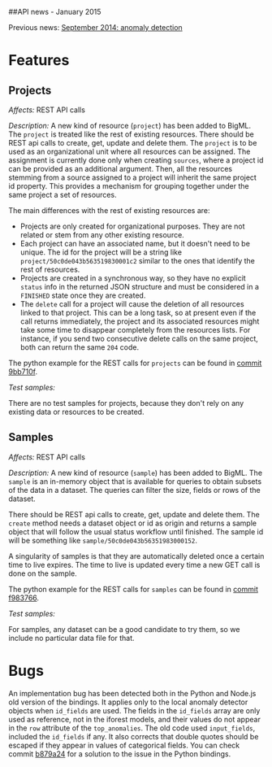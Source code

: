 ##API news - January 2015

Previous news: [September 2014: anomaly detection](archive/news_201409.md)

Features
========

Projects
--------

*Affects:* REST API calls

*Description:* A new kind of resource (`project`) has been added to BigML.
The `project` is treated like the rest of existing resources.
There should be REST api calls to create, get, update and delete them.
The `project` is to be used as an organizational unit where all resources can
be assigned. The assignment is currently done only when creating `sources`,
where a project id can be provided as an additional argument. Then, all the
resources stemming from a source assigned to a project will inherit the same
project id property. This provides a mechanism for grouping together under
the same project a set of resources.

The main differences with the rest of existing resources are:

- Projects are only created for organizational purposes. They are not related
or stem from any other existing resource.
- Each project can have an associated name, but it doesn't need to be unique.
The id for the project will be a string like `project/50c0de043b563519830001c2`
similar to the ones that identify the rest of resources.
- Projects are created in a synchronous way, so they have no explicit
`status` info in the returned JSON structure and must be considered
in a `FINISHED` state once they are created.
- The `delete` call for a project will cause the deletion of all resources
linked to that project. This can be a long task, so at present even if the
call returns immediately, the project and its associated resources
might take some time to disappear completely from the resources lists.
For instance, if you send two consecutive
delete calls on the same project, both can return the same `204` code.

The python example for the REST calls for `projects` can be found in
[commit 9bb710f](https://github.com/bigmlcom/python/commit/9bb710f80460fadd7a0b4e21a48af53753140892).

*Test samples:*

There are no test samples for projects, because they don't rely on any
existing data or resources to be created.

Samples
--------

*Affects:* REST API calls

*Description:* A new kind of resource (`sample`) has been added to BigML.
The `sample` is an in-memory object that is available for queries to obtain
subsets of the data in a dataset. The queries can filter the size, fields
or rows of the dataset.

There should be REST api calls to create, get, update and delete them.
The `create` method needs a dataset object or id as origin and returns a
sample object that will follow the usual status workflow until finished.
The sample id will be something like `sample/50c0de043b56351983000152`.

A singularity of samples is that they are automatically deleted once a certain
time to live expires. The time to live is updated every time a new GET call is
done on the sample.

The python example for the REST calls for `samples` can be found in
[commit f983766](https://github.com/mmerce/python/commit/f983766208c944fd0169e06e8352dbeb96f0d38a).

*Test samples:*

For samples, any dataset can be a good candidate to try them, so we include
no particular data file for that.


Bugs
====

An implementation bug has been detected both in the Python and Node.js old
version of the bindings. It applies only to the local anomaly detector objects
when `id_fields` are used. The fields in the `id_fields` array are only used
as reference, not in the iforest models, and their values do not appear in
the `row` attribute of the `top_anomalies`. The old code used
`input_fields`, included the `id_fields` if any. It also corrects
that double quotes should be escaped if they appear in values of categorical
fields. You can check commit
[b879a24](https://github.com/bigmlcom/python/commit/b879a243bf30f8ee8efed9d3150f1358e34bf405)
for a solution to the issue in the Python bindings.
